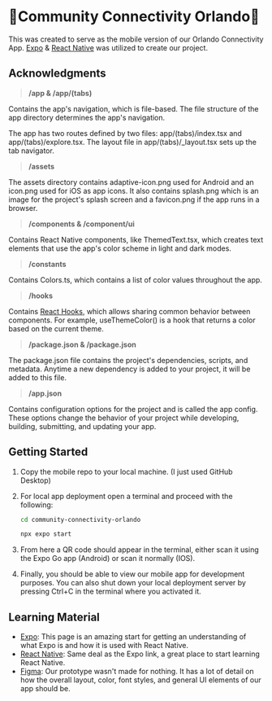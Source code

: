 # 🔗Community Connectivity Orlando🔗

This was created to serve as the mobile version of our Orlando Connectivity App. [Expo](https://expo.dev) & [React Native](https://reactnative.dev/) was utilized to create our project.

## Acknowledgments

>**/app & /app/(tabs)**

Contains the app's navigation, which is file-based. The file structure of the app directory determines the app's navigation.

The app has two routes defined by two files: app/(tabs)/index.tsx and app/(tabs)/explore.tsx. The layout file in app/(tabs)/_layout.tsx sets up the tab navigator.

>**/assets**

The assets directory contains adaptive-icon.png used for Android and an icon.png used for iOS as app icons. It also contains splash.png which is an image for the project's splash screen and a favicon.png if the app runs in a browser.

>**/components & /component/ui**

Contains React Native components, like ThemedText.tsx, which creates text elements that use the app's color scheme in light and dark modes.


>**/constants**

Contains Colors.ts, which contains a list of color values throughout the app.


>**/hooks**

Contains [React Hooks](https://react.dev/reference/react/hooks), which allows sharing common behavior between components. For example, useThemeColor() is a hook that returns a color based on the current theme.


>**/package.json & /package.json**

The package.json file contains the project's dependencies, scripts, and metadata. Anytime a new dependency is added to your project, it will be added to this file.

>**/app.json**

Contains configuration options for the project and is called the app config. These options change the behavior of your project while developing, building, submitting, and updating your app.




## Getting Started

1. Copy the mobile repo to your local machine. (I just used GitHub Desktop)


2. For local app deployment open a terminal and proceed with the following:


   ```bash
   cd community-connectivity-orlando
   ```

   ```bash
   npx expo start
   ```

3. From here a QR code should appear in the terminal, either scan it using the Expo Go app (Android) or scan it normally (IOS).


4. Finally, you should be able to view our mobile app for development purposes. You can also shut down your local deployment server by pressing Ctrl+C in the terminal where you activated it.

## Learning Material

- [Expo](https://docs.expo.dev/tutorial/create-your-first-app/): This page is an amazing start for getting an understanding of what Expo is and how it is used with React Native.
- [React Native](https://reactnative.dev/docs/getting-started): Same deal as the Expo link, a great place to start learning React Native.
- [Figma](https://www.figma.com/design/38X70KMmqYRxxdYEGfmz8g/Community-Resource-Centers-Project?node-id=25-21&p=f&t=VgXICtYJkSvrTMIK-0): Our prototype wasn't made for nothing. It has a lot of detail on how the overall layout, color, font styles, and general UI elements of our app should be.